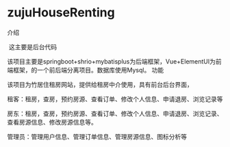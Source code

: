 # zujuHouseRenting
介绍

​ 这主要是后台代码

​ 该项目主要是springboot+shrio+mybatisplus为后端框架，Vue+ElementUI为前端框架，的一个前后端分离项目。数据库使用Mysql。
功能

该项目为竹居住租房网站，提供给租房中介使用，具有前台后台界面，

租客：租房，查房，预约房源、查看订单、修改个人信息、申请退房、浏览记录等

房东：租房，查房，预约房源、查看订单、修改个人信息、申请退房、浏览记录、查看房源信息、修改房源信息等。

管理员：管理用户信息、管理订单信息、管理房源信息、图标分析等
